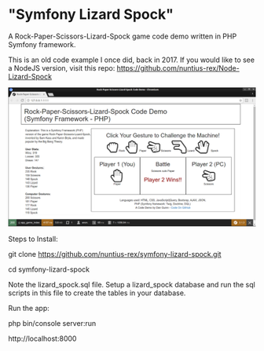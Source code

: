 # "Symfony Lizard Spock"

A Rock-Paper-Scissors-Lizard-Spock game code demo written in PHP Symfony framework.

This is an old code example I once did, back in 2017. If you would like to see a NodeJS version, 
visit this repo: https://github.com/nuntius-rex/Node-Lizard-Spock

![Preview](/web/preview.png?raw=true "Preview")

Steps to Install:

git clone https://github.com/nuntius-rex/symfony-lizard-spock.git

cd symfony-lizard-spock

Note the lizard_spock.sql file. Setup a lizard_spock database and run the sql scripts in this file to create the tables in your database.

Run the app:

php bin/console server:run

http://localhost:8000
